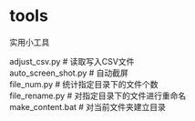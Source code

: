 # tools  
实用小工具  

adjust_csv.py     # 读取写入CSV文件  
auto_screen_shot.py # 自动截屏  
file_num.py       # 统计指定目录下的文件个数    
file_rename.py    # 对指定目录下的文件进行重命名    
make_content.bat  # 对当前文件夹建立目录  


